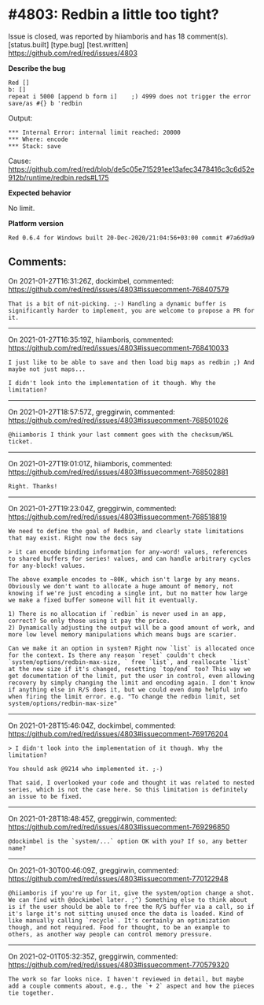 
#4803: Redbin a little too tight?
================================================================================
Issue is closed, was reported by hiiamboris and has 18 comment(s).
[status.built] [type.bug] [test.written]
<https://github.com/red/red/issues/4803>

**Describe the bug**
```
Red []
b: []
repeat i 5000 [append b form i]    ;) 4999 does not trigger the error
save/as #{} b 'redbin
```
Output:
```
*** Internal Error: internal limit reached: 20000
*** Where: encode
*** Stack: save
```

Cause:
https://github.com/red/red/blob/de5c05e715291ee13afec3478416c3c6d52e912b/runtime/redbin.reds#L175


**Expected behavior**

No limit.

**Platform version**
```
Red 0.6.4 for Windows built 20-Dec-2020/21:04:56+03:00 commit #7a6d9a9
```



Comments:
--------------------------------------------------------------------------------

On 2021-01-27T16:31:26Z, dockimbel, commented:
<https://github.com/red/red/issues/4803#issuecomment-768407579>

    That is a bit of nit-picking. ;-) Handling a dynamic buffer is significantly harder to implement, you are welcome to propose a PR for it.

--------------------------------------------------------------------------------

On 2021-01-27T16:35:19Z, hiiamboris, commented:
<https://github.com/red/red/issues/4803#issuecomment-768410033>

    I just like to be able to save and then load big maps as redbin ;) And maybe not just maps...
    
    I didn't look into the implementation of it though. Why the limitation?

--------------------------------------------------------------------------------

On 2021-01-27T18:57:57Z, greggirwin, commented:
<https://github.com/red/red/issues/4803#issuecomment-768501026>

    @hiiamboris I think your last comment goes with the checksum/WSL ticket.

--------------------------------------------------------------------------------

On 2021-01-27T19:01:01Z, hiiamboris, commented:
<https://github.com/red/red/issues/4803#issuecomment-768502881>

    Right. Thanks!
    
    
    

--------------------------------------------------------------------------------

On 2021-01-27T19:23:04Z, greggirwin, commented:
<https://github.com/red/red/issues/4803#issuecomment-768518819>

    We need to define the goal of Redbin, and clearly state limitations that may exist. Right now the docs say
    
    > it can encode binding information for any-word! values, references to shared buffers for series! values, and can handle arbitrary cycles for any-block! values.
    
    The above example encodes to ~80K, which isn't large by any means. Obviously we don't want to allocate a huge amount of memory, not knowing if we're just encoding a single int, but no matter how large we make a fixed buffer someone will hit it eventually. 
    
    1) There is no allocation if `redbin` is never used in an app, correct? So only those using it pay the price.
    2) Dynamically adjusting the output will be a good amount of work, and more low level memory manipulations which means bugs are scarier.
    
    Can we make it an option in system? Right now `list` is allocated once for the context. Is there any reason `reset` couldn't check `system/options/redbin-max-size, ` free `list`, and reallocate `list` at the new size if it's changed, resetting `top/end` too? This way we get documentation of the limit, put the user in control, even allowing recovery by simply changing the limit and encoding again. I don't know if anything else in R/S does it, but we could even dump helpful info when firing the limit error. e.g. "To change the redbin limit, set system/options/redbin-max-size"

--------------------------------------------------------------------------------

On 2021-01-28T15:46:04Z, dockimbel, commented:
<https://github.com/red/red/issues/4803#issuecomment-769176204>

    > I didn't look into the implementation of it though. Why the limitation?
    
    You should ask @9214 who implemented it. ;-)
    
    That said, I overlooked your code and thought it was related to nested series, which is not the case here. So this limitation is definitely an issue to be fixed.

--------------------------------------------------------------------------------

On 2021-01-28T18:48:45Z, greggirwin, commented:
<https://github.com/red/red/issues/4803#issuecomment-769296850>

    @dockimbel is the `system/...` option OK with you? If so, any better name?

--------------------------------------------------------------------------------

On 2021-01-30T00:46:09Z, greggirwin, commented:
<https://github.com/red/red/issues/4803#issuecomment-770122948>

    @hiiamboris if you're up for it, give the system/option change a shot. We can find with @dockimbel later. ;^) Something else to think about is if the user should be able to free the R/S buffer via a call, so if it's large it's not sitting unused once the data is loaded. Kind of like manually calling `recycle`. It's certainly an optimization though, and not required. Food for thought, to be an example to others, as another way people can control memory pressure.

--------------------------------------------------------------------------------

On 2021-02-01T05:32:35Z, greggirwin, commented:
<https://github.com/red/red/issues/4803#issuecomment-770579320>

    The work so far looks nice. I haven't reviewed in detail, but maybe add a couple comments about, e.g., the `+ 2` aspect and how the pieces tie together. 

